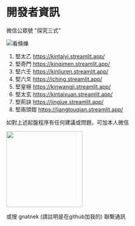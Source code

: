 # 開發者資訊
微信公眾號 "探究三式"

![看倏爍](https://github.com/kentang2017/kintaiyi/blob/master/pic/qrcode_for_gh_561840f80b67_258.jpg?raw=true)

1. 堅太乙 https://kintaiyi.streamlit.app/
2. 堅奇門 https://kinqimen.streamlit.app/
3. 堅六壬 https://kinliuren.streamlit.app/
4. 堅六爻 https://iching.streamlit.app/
5. 堅皇極 https://kinwangji.streamlit.app/
6. 堅太玄 https://kintaixuan.streamlit.app/
7. 堅荊訣 https://jingjue.streamlit.app/
8. 堅兩頭鉗 https://liangtouqian.streamlit.app/


如對上述起盤程序有任何建議或問題，可加本人微信

<img src="https://github.com/kentang2017/kintaiyi/blob/master/pic/圖片_20240210125711.jpg" width="200"/>

或搜 gnatnek (請註明是在github加我的)
聯繫通訊
